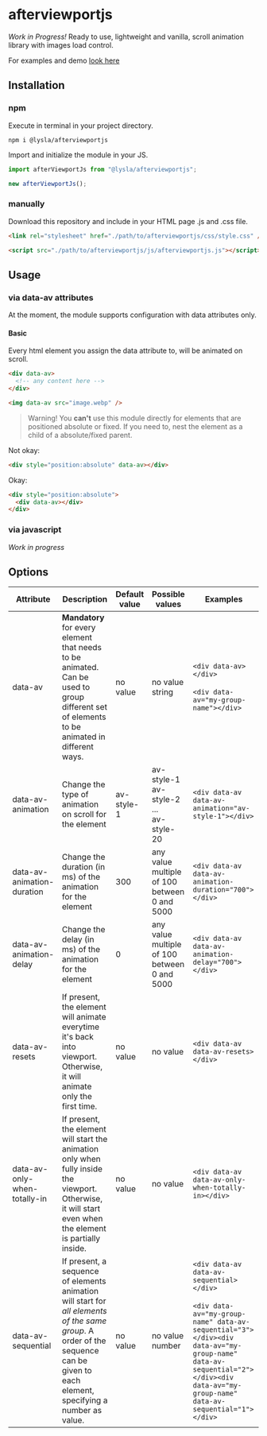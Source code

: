 # afterviewportjs

_Work in Progress!_ Ready to use, lightweight and vanilla, scroll animation library with images load control.

For examples and demo [look here](https://lysla.dev)

## Installation

### npm

Execute in terminal in your project directory.

```
npm i @lysla/afterviewportjs
```

Import and initialize the module in your JS.

```js
import afterViewportJs from "@lysla/afterviewportjs";

new afterViewportJs();
```

### manually

Download this repository and include in your HTML page .js and .css file.

```html
<link rel="stylesheet" href="./path/to/afterviewportjs/css/style.css" />
```

```html
<script src="./path/to/afterviewportjs/js/afterviewportjs.js"></script>
```

## Usage

### via data-av attributes

At the moment, the module supports configuration with data attributes only.

#### Basic

Every html element you assign the data attribute to, will be animated on scroll.

```html
<div data-av>
  <!-- any content here -->
</div>

<img data-av src="image.webp" />
```

> Warning! You **can't** use this module directly for elements that are positioned absolute or fixed. If you need to, nest the element as a child of a absolute/fixed parent.

Not okay:

```html
<div style="position:absolute" data-av></div>
```

Okay:

```html
<div style="position:absolute">
  <div data-av></div>
</div>
```

### via javascript

_Work in progress_

## Options

| Attribute                    | Description                                                                                                                                                                       | Default value | Possible values                                | Examples                                                                                                                                                                                                                         |
| ---------------------------- | --------------------------------------------------------------------------------------------------------------------------------------------------------------------------------- | ------------- | ---------------------------------------------- | -------------------------------------------------------------------------------------------------------------------------------------------------------------------------------------------------------------------------------- |
| data-av                      | **Mandatory** for every element that needs to be animated. Can be used to group different set of elements to be animated in different ways.                                       | no value      | no value<br>string                             | `<div data-av></div>`<br><br>`<div data-av="my-group-name"></div>`                                                                                                                                                               |
| data-av-animation            | Change the type of animation on scroll for the element                                                                                                                            | av-style-1    | av-style-1<br>av-style-2<br>...<br>av-style-20 | `<div data-av data-av-animation="av-style-1"></div>`                                                                                                                                                                             |
| data-av-animation-duration   | Change the duration (in ms) of the animation for the element                                                                                                                      | 300           | any value multiple of 100 between 0 and 5000   | `<div data-av data-av-animation-duration="700"></div>`                                                                                                                                                                           |
| data-av-animation-delay      | Change the delay (in ms) of the animation for the element                                                                                                                         | 0             | any value multiple of 100 between 0 and 5000   | `<div data-av data-av-animation-delay="700"></div>`                                                                                                                                                                              |
| data-av-resets               | If present, the element will animate everytime it's back into viewport. Otherwise, it will animate only the first time.                                                           | no value      | no value                                       | `<div data-av data-av-resets></div>`                                                                                                                                                                                             |
| data-av-only-when-totally-in | If present, the element will start the animation only when fully inside the viewport. Otherwise, it will start even when the element is partially inside.                         | no value      | no value                                       | `<div data-av data-av-only-when-totally-in></div>`                                                                                                                                                                               |
| data-av-sequential           | If present, a sequence of elements animation will start for _all elements of the same group_. A order of the sequence can be given to each element, specifying a number as value. | no value      | no value<br>number                             | `<div data-av data-av-sequential></div>`<br><br>`<div data-av="my-group-name" data-av-sequential="3"></div><div data-av="my-group-name" data-av-sequential="2"></div><div data-av="my-group-name" data-av-sequential="1"></div>` |
